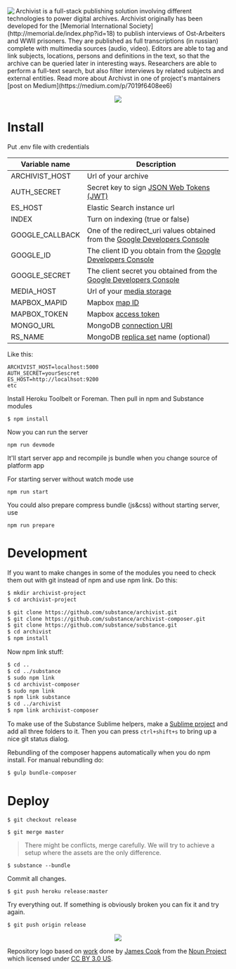 <img align="left" src="https://avatars1.githubusercontent.com/u/14059460?v=3&s=200" />
Archivist is a full-stack publishing solution involving different technologies to power digital archives.
Archivist originally has been developed for the [Memorial International Society](http://memorial.de/index.php?id=18) to publish interviews of Ost-Arbeiters and WWII prisoners. They are published as full transcriptions (in russian) complete with multimedia sources (audio, video). Editors are able to tag and link subjects, locations, persons and definitions in the text, so that the archive can be queried later in interesting ways. Researchers are able to perform a full-text search, but also filter interviews by related subjects and external entities.  
Read more about Archivst in one of project's mantainers [post on Medium](https://medium.com/p/7019f6408ee6)

<p align="center"><img src="https://cloud.githubusercontent.com/assets/182010/9853503/8a7258f2-5b0c-11e5-837b-cfe37b560e9b.png" /></p>

# Install

Put .env file with credentials

Variable name  | Description
------------- | -------------
ARCHIVIST_HOST  | Url of your archive
AUTH_SECRET  | Secret key to sign [JSON Web Tokens (JWT)](http://jwt.io/)
ES_HOST  | Elastic Search instance url
INDEX  | Turn on indexing (true or false)
GOOGLE_CALLBACK  | One of the redirect_uri values obtained from the [Google Developers Console](https://console.developers.google.com/)
GOOGLE_ID  | The client ID you obtain from the [Google Developers Console](https://console.developers.google.com/)
GOOGLE_SECRET  | The client secret you obtained from the [Google Developers Console](https://console.developers.google.com/)
MEDIA_HOST  | Url of your [media storage]()
MAPBOX_MAPID  | Mapbox [map ID](https://www.mapbox.com/help/define-map-id/)
MAPBOX_TOKEN  | Mapbox [access token](https://www.mapbox.com/help/define-access-token/)
MONGO_URL  | MongoDB [connection URI](http://docs.mongodb.org/manual/reference/connection-string/#standard-connection-string-format)
RS_NAME  | MongoDB [replica set](http://docs.mongodb.org/manual/reference/glossary/#term-replica-set) name (optional)

Like this:
```
ARCHIVIST_HOST=localhost:5000
AUTH_SECRET=yourSescret
ES_HOST=http://localhsot:9200
etc
```

Install Heroku Toolbelt or Foreman. Then pull in npm and Substance modules

```
$ npm install
```

Now you can run the server

```
npm run devmode
```

It'll start server app and recompile js bundle when you change source of platform app

For starting server without watch mode use
```
npm run start
```

You could also prepare compress bundle (js&css) without starting server, use
```
npm run prepare
```

# Development

If you want to make changes in some of the modules you need to check them out with git instead of npm and use npm link. Do this:

```bash
$ mkdir archivist-project
$ cd archivist-project

$ git clone https://github.com/substance/archivist.git
$ git clone https://github.com/substance/archivist-composer.git
$ git clone https://github.com/substance/substance.git
$ cd archivist
$ npm install
```

Now npm link stuff:

```bash
$ cd ..
$ cd ../substance
$ sudo npm link
$ cd archivist-composer
$ sudo npm link
$ npm link substance
$ cd ../archivist
$ npm link archivist-composer
```

To make use of the Substance Sublime helpers, make a [Sublime project](http://github.com/substance/sublime) and add all three folders to it. Then you can press `ctrl+shift+s` to bring up a nice git status dialog.

Rebundling of the composer happens automatically when you do npm install. For manual rebundling do:

```bash
$ gulp bundle-composer
```


# Deploy

```
$ git checkout release
```

```
$ git merge master
```

> There might be conflicts, merge carefully. We will try to achieve a setup where the assets are the only difference.

```
$ substance --bundle
```

Commit all changes.

```
$ git push heroku release:master
```

Try everything out. If something is obviously broken you can fix it and try again.

```
$ git push origin release
```

<p align="center"><img src="https://cloud.githubusercontent.com/assets/182010/8759794/9cf7d832-2d06-11e5-8653-344672eccc91.jpg" /></p>

Repository logo based on [work](https://thenounproject.com/term/documents/54889/) done by [James Cook](https://thenounproject.com/mojocakes/) from the [Noun Project](https://thenounproject.com) which licensed under [CC BY 3.0 US](http://creativecommons.org/licenses/by/3.0/us/).
